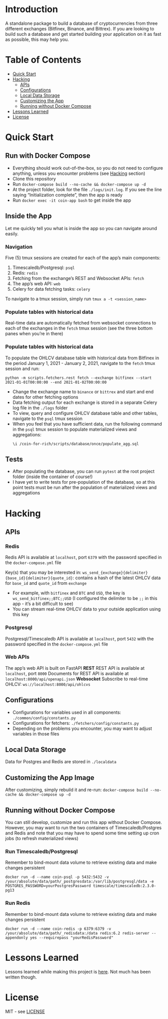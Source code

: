 # Introduction
A standalone package to build a database of cryptocurrencies from three different exchanges (Bitfinex, Binance, and Bittrex). If you are looking to build such a database and get started building your application on it as fast as possible, this may help you.
# Table of Contents
- [Quick Start](#quickstart)
- [Hacking](#hacking)
    - [APIs](##hacking_apis)
    - [Configurations](##hacking_configs)
    - [Local Data Storage](##hacking_localdata)
    - [Customizing the App](##hacking_customappimg)
    - [Running without Docker Compose](##hacking_runwodc)
- [Lessons Learned](#lessons)
- [License](#license)
# Quick Start <a name="quickstart"></a>
## Run with Docker Compose
- Everything should work out-of-the-box, so you do not need to configure anything, unless you encounter problems (see [Hacking](#hacking) section)
- Clone this repository
- Run `docker-compose build --no-cache && docker-compose up -d`
- At the project folder, look for the file `./logs/init.log`. If you see the line saying “Initialization complete”, then the app is ready
- Run `docker exec -it coin-app bash` to get inside the app
## Inside the App
Let me quickly tell you what is inside the app so you can navigate around easily.
### Navigation
Five (5) tmux sessions are created for each of the app’s main components:
1. Timescaledb/Postgresql: `psql`
2. Redis: `redis`
3. Fetching from the exchange’s REST and Websocket APIs: `fetch`
4. The app’s web API: `web`
5. Celery for data fetching tasks: `celery`

To navigate to a tmux session, simply run `tmux a -t <session_name>`
### Populate tables with historical data
Real-time data are automatically fetched from websocket connections to each of the exchanges in the `fetch` tmux session (see the three bottom panes when you’re in there)

### Populate tables with historical data
To populate the OHLCV database table with historical data from Bitfinex in the period January 1, 2021 - January 2, 2021, navigate to the `fetch` tmux session and run:
```
python -m scripts.fetchers.rest fetch --exchange bitfinex --start 2021-01-01T00:00:00 --end 2021-01-02T00:00:00
```
- Change the exchange name to `binance` or `bittrex` and start and end dates for other fetching options
- Data fetching output for each exchange is stored in a separate Celery log file in the `./logs` folder
- To view, query and configure OHLCV database table and other tables, navigate to the `psql` tmux session
- When you feel that you have sufficient data, run the following command in the `psql` tmux session to populate materialized views and aggregations:
    ```
    \i /coin-for-rich/scripts/database/once/populate_agg.sql
    ```
## Tests
- After populating the database, you can run `pytest` at the root project folder (inside the container of course!)
- I have yet to write tests for pre-population of the database, so at this point tests must be run after the population of materialized views and aggregations

# Hacking <a name="hacking"></a>
## APIs <a name="hacking_apis"></a>
### Redis
Redis API is available at `localhost`, port `6379` with the password specified in the `docker-compose.yml` file

Key(s) that you may be interested in:
`ws_send_{exchange}{delimiter}{base_id}{delimiter}{quote_id}`: contains a hash of the latest OHLCV data for `base_id` and `quote_id` from `exchange`
- For example, with `bitfinex` and `BTC` and `USD`, the key is `ws_send_bitfinex;;BTC;;USD` (I configured the delimiter to be `;;` in this app - it’s a bit difficult to see)
- You can stream real-time OHLCV data to your outside application using this key
### Postgresql
Postgresql/Timescaledb API is available at `localhost`, port `5432` with the password specified in the `docker-compose.yml` file
### Web APIs
The app’s web API is built on FastAPI
**REST**
REST API is available at `localhost`, port `8000`
Documents for REST API is available at `localhost:8000/api/openapi.json`
**Websocket**
Subscribe to real-time OHLCV: `ws://localhost:8000/api/ohlcvs`
## Configurations <a name="hacking_configs"></a>
- Configurations for variables used in all components: `./common/config/constants.py`
- Configurations for fetchers: `./fetchers/config/constants.py`
- Depending on the problems you encounter, you may want to adjust variables in those files
## Local Data Storage <a name="hacking_localdata"></a>
Data for Postgres and Redis are stored in `./localdata`
## Customizing the App Image <a name="hacking_customappimg"></a>
After customizing, simply rebuild it and re-run: `docker-compose build --no-cache && docker-compose up -d`
## Running without Docker Compose <a name="hacking_runwodc"></a>
You can still develop, customize and run this app without Docker Compose. However, you may want to run the two containers of Timescaledb/Postgres and Redis and note that you may have to spend some time setting up cron jobs (to refresh materialized views)

### Run Timescaledb/Postgresql
Remember to bind-mount data volume to retrieve existing data and make changes persistent
```
docker run -d --name coin-psql -p 5432:5432 -v /your/absolute/data/path/_postgresdata:/var/lib/postgresql/data -e POSTGRES_PASSWORD=yourPostgresPassword timescale/timescaledb:2.3.0-pg13
```
### Run Redis
Remember to bind-mount data volume to retrieve existing data and make changes persistent
```
docker run -d --name coin-redis -p 6379:6379 -v /your/absolute/data/path/_redisdata:/data redis:6.2 redis-server --appendonly yes --requirepass "yourRedisPassword"
```
# Lessons Learned <a name="lessons"></a>
Lessons learned while making this project is [here](docs/lessons.md). Not much has been written though.
# License <a name="quickstart"></a>
MIT - see [LICENSE](LICENSE)
